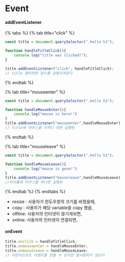 # Event

#### addEventListener

{% tabs %}
{% tab title="click" %}
```javascript
const title = document.querySelector(".hello h1");

function handleTitleClick(){
    console.log("title was clicked!");
}

title.addEventListener("click", handleTitleClick); 
// title 클릭하면 함수를 실행시켜준다
```
{% endtab %}

{% tab title="mouseenter" %}
```javascript
const title = document.querySelector(".hello h1");

function handleMouseEnter(){
    console.log("mouse is here!")
}
title.addEventListener("mouseenter",handleMouseEnter)
// title에 마우스를 가져다 대면 실행된
```
{% endtab %}

{% tab title="mouseleave" %}
```javascript
const title = document.querySelector(".hello h1");

function handleMouseLeave(){
    console.log("mouse is gone!")
}
title.addEventListener("mouseleave",handleMouseLeave)
//타이틀에 마우스를 떠나면 실행된
```
{% endtab %}
{% endtabs %}

* resize : 사용자가 윈도우창의 크기를 바꿨을때,
* copy : 사용자가 해당 variable을 copy 했을,
* offline: 사용자의 인터넷이 끊기게되면,
* online: 사용자의 인터넷이 연결되면,

#### onEvent

```javascript
title.onclick = handleTitleClick;
title.onmouseenter = handleMouseEnter;
title.onmouseleave = handleMouseLeave;
// 이런식으로도 이벤트를 만들 수 있지만 잘사용하지 않는다 
```

